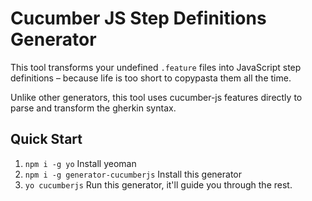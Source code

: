 # Cucumber JS Step Definitions Generator

This tool transforms your undefined `.feature` files into JavaScript step
definitions – because life is too short to copypasta them all the time.

Unlike other generators, this tool uses cucumber-js features directly to parse
and transform the gherkin syntax.

## Quick Start

1. `npm i -g yo` Install yeoman
2. `npm i -g generator-cucumberjs` Install this generator
3. `yo cucumberjs` Run this generator, it'll guide you through the rest.

